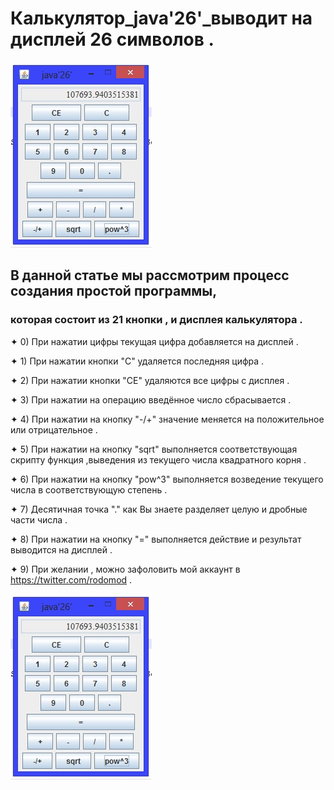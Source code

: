 # Калькулятор_java'26'_выводит на дисплей 26 символов .
![](ProForm.png)
## В данной статье мы рассмотрим процесс создания простой программы,

### которая состоит из 21 кнопки , и дисплея калькулятора .

✦ 0) При нажатии цифры текущая цифра добавляется на дисплей .

✦ 1) При нажатии кнопки "С" удаляется последняя цифра .

✦ 2) При нажатии кнопки "CE" удаляются все цифры c дисплея .

✦ 3) При нажатии на операцию введённое число сбрасывается .

✦ 4) При нажатии на кнопку "-/+" значение меняется на положительное или отрицательное .

✦ 5) При нажатии на кнопку "sqrt" выполняется соответствующая скрипту функция ,выведения из текущего числа квадратного корня .
             
✦ 6) При нажатии на кнопку "pow^3" выполняется возведение текущего числа в соответствующую степень .	

✦ 7) Десятичная точка "."   как Вы знаете разделяет целую и дробные части числа .

✦ 8) При нажатии на кнопку  "=" выполняется действие и результат выводится на дисплей .
             
✦ 9) При желании , можно зафоловить мой аккаунт в https://twitter.com/rodomod .

![](ProForm.png)